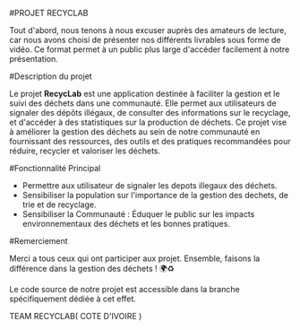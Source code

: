 #PROJET RECYCLAB

Tout d'abord, nous tenons à nous excuser auprès des amateurs de lecture, car nous avons choisi de présenter nos différents livrables sous forme de vidéo. Ce format permet à un public plus large d'accéder facilement à notre présentation.

#Description du projet

Le projet **RecycLab** est une application destinée à faciliter la gestion et le suivi des déchets dans une communauté. Elle permet aux utilisateurs de signaler des dépôts illégaux, de consulter des informations sur le recyclage, et d'accéder à des statistiques sur la production de déchets.
Ce projet vise à améliorer la gestion des déchets au sein de notre communauté en fournissant des ressources, des outils et des pratiques recommandées pour réduire, recycler et valoriser les déchets.

#Fonctionnalité Principal

- Permettre aux utilisateur de signaler les depots illegaux des déchets.
- Sensibiliser la population sur l'importance de la gestion des dechets, de trie et de recyclage.
- Sensibiliser la Communauté : Éduquer le public sur les impacts environnementaux des déchets et les bonnes pratiques.

#Remerciement

Merci a tous ceux qui ont participer aux projet.
Ensemble, faisons la différence dans la gestion des déchets ! 🌍♻️

Le code source de notre projet est accessible dans la branche spécifiquement dédiée à cet effet.

TEAM RECYCLAB( COTE D'IVOIRE )
